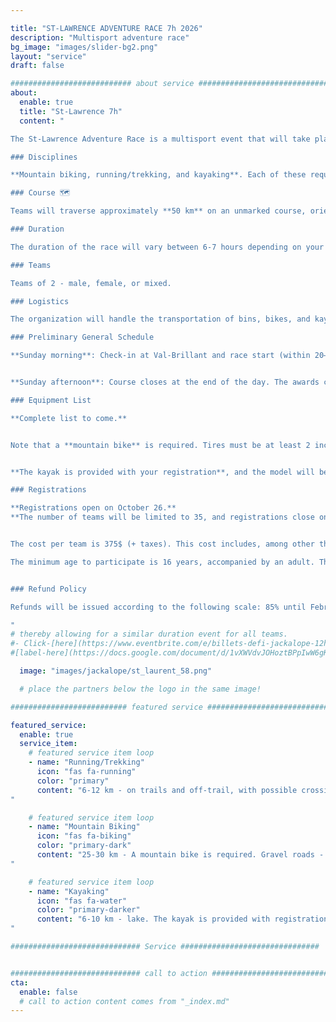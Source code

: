 ```yaml
---

title: "ST-LAWRENCE ADVENTURE RACE 7h 2026"
description: "Multisport adventure race"
bg_image: "images/slider-bg2.png"
layout: "service"
draft: false

########################### about service #############################
about:
  enable: true
  title: "St-Lawrence 7h"
  content: "

The St-Lawrence Adventure Race is a multisport event that will take place on May 17, 2026, in the Val-Brillant area (QC). This event aims to provide a memorable sporting and human adventure for teams while showcasing the beauty and attractions of Bas-Saint-Laurent.

### Disciplines

**Mountain biking, running/trekking, and kayaking**. Each of these requires map and compass navigation. The distances listed below are subject to slight variations from the final course. You must have experience in all disciplines involved in the race.

### Course 🗺️

Teams will traverse approximately **50 km** on an unmarked course, orienting themselves with maps and a compass. This event is aimed at those who wish to discover the sport or athletes looking for a shorter challenge. Thus, several checkpoints will be optional, allowing each team to choose a level of difficulty that suits their goals. The course will remain secret until the day before the race.

### Duration

The duration of the race will vary between 6-7 hours depending on your route choices, checkpoint selections, and speed. There will be time limits at different stages of the course.

### Teams

Teams of 2 - male, female, or mixed.

### Logistics

The organization will handle the transportation of bins, bikes, and kayaks if needed. Teams will have access to their bins at certain transitions between disciplines.Teams will be responsible for transporting their bins and bikes to the start line after check-in.

### Preliminary General Schedule

**Sunday morning**: Check-in at Val-Brillant and race start (within 20–25 km of Val-Brillant).


**Sunday afternoon**: Course closes at the end of the day. The awards ceremony will take place early evening in Val-Brillant.

### Equipment List

**Complete list to come.**  


Note that a **mountain bike** is required. Tires must be at least 2 inches wide. Bikes with tires less than 3 inches wide must have a suspension with a minimum travel of 100mm. No hybrid, cyclocross, gravel, or electric bikes will be allowed on the course.


**The kayak is provided with your registration**, and the model will be as follows: https://www.rtmkayaks.com/optimo-evo-confort/

### Registrations

**Registrations open on October 26.**
**The number of teams will be limited to 35, and registrations close on April 1, 2026.**  


The cost per team is 375$ (+ taxes). This cost includes, among other things: the transport of your bins, bikes, and kayak (if required), kayak rental, course design and maps, and post-race meal.

The minimum age to participate is 16 years, accompanied by an adult. This requires approval from the race management. Please contact us in advance to discuss.


### Refund Policy

Refunds will be issued according to the following scale: 85% until February 1, 2026; 50% between February 2 and April 1, 2026; 25% between April 2 and May 1, 2026. No refunds after May 2, 2026. Until May 2, teams may transfer their registration after notifying the organizing committee.  No refunds will be issued in the event that a section of the course must be modified, shortened, or canceled due to adverse weather conditions or any other external factors beyond the organization’s control.

"
# thereby allowing for a similar duration event for all teams.
#- Click-[here](https://www.eventbrite.com/e/billets-defi-jackalope-12h-2022-245827264967)!
#[label-here](https://docs.google.com/document/d/1vXWVdvJOHoztBPpIwW6gKmgLnIvYCMgz/edit?usp=sharing&ouid=101057629570461989254&rtpof=true&sd=true)

  image: "images/jackalope/st_laurent_58.png"

  # place the partners below the logo in the same image!

########################## featured service ############################

featured_service:
  enable: true
  service_item:
    # featured service item loop
    - name: "Running/Trekking"
      icon: "fas fa-running"
      color: "primary"
      content: "6-12 km - on trails and off-trail, with possible crossings of streams or marshes.
"

    # featured service item loop
    - name: "Mountain Biking"
      icon: "fas fa-biking"
      color: "primary-dark"
      content: "25-30 km - A mountain bike is required. Gravel roads - Singletrack - Forest roads - MTB trails.
"

    # featured service item loop
    - name: "Kayaking"
      icon: "fas fa-water"
      color: "primary-darker"
      content: "6-10 km - lake. The kayak is provided with registration.
"

############################# Service ###############################


############################# call to action #################################
cta:
  enable: false
  # call to action content comes from "_index.md"
---
```

